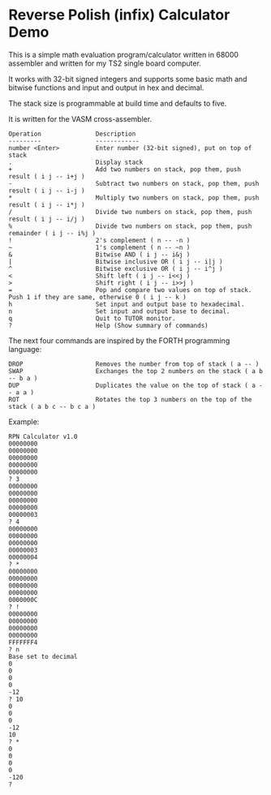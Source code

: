 Reverse Polish (infix) Calculator Demo
======================================

This is a simple math evaluation program/calculator written in 68000
assembler and written for my TS2 single board computer.

It works with 32-bit signed integers and supports some basic math and
bitwise functions and input and output in hex and decimal.

The stack size is programmable at build time and defaults to five.

It is written for the VASM cross-assembler.

    Operation               Description
    ---------               ------------
    number <Enter>          Enter number (32-bit signed), put on top of stack
    .                       Display stack
    +                       Add two numbers on stack, pop them, push result ( i j -- i+j )
    -                       Subtract two numbers on stack, pop them, push result ( i j -- i-j )
    *                       Multiply two numbers on stack, pop them, push result ( i j -- i*j )
    /                       Divide two numbers on stack, pop them, push result ( i j -- i/j )
    %                       Divide two numbers on stack, pop them, push remainder ( i j -- i%j )
    !                       2's complement ( n -- -n )
    ~                       1's complement ( n -- ~n )
    &                       Bitwise AND ( i j -- i&j )
    |                       Bitwise inclusive OR ( i j -- i|j )
    ^                       Bitwise exclusive OR ( i j -- i^j )
    <                       Shift left ( i j -- i<<j )
    >                       Shift right ( i j -- i>>j )
    =                       Pop and compare two values on top of stack. Push 1 if they are same, otherwise 0 ( i j -- k )
    h                       Set input and output base to hexadecimal.
    n                       Set input and output base to decimal.
    q                       Quit to TUTOR monitor.
    ?                       Help (Show summary of commands)

The next four commands are inspired by the FORTH programming language:

    DROP                    Removes the number from top of stack ( a -- )
    SWAP                    Exchanges the top 2 numbers on the stack ( a b -- b a )
    DUP                     Duplicates the value on the top of stack ( a -- a a )
    ROT                     Rotates the top 3 numbers on the top of the stack ( a b c -- b c a )

Example:

    RPN Calculator v1.0
    00000000
    00000000
    00000000
    00000000
    00000000
    ? 3
    00000000
    00000000
    00000000
    00000000
    00000003
    ? 4
    00000000
    00000000
    00000000
    00000003
    00000004
    ? *
    00000000
    00000000
    00000000
    00000000
    0000000C
    ? !
    00000000
    00000000
    00000000
    00000000
    FFFFFFF4
    ? n
    Base set to decimal
    0
    0
    0
    0
    -12
    ? 10
    0
    0
    0
    -12
    10
    ? *
    0
    0
    0
    0
    -120
    ?
